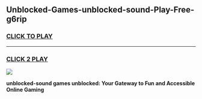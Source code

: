 
## Unblocked-Games-unblocked-sound-Play-Free-g6rip
<h3>
<a href="https://premium76.site?title=unblocked-sound&ref=18A1">CLICK TO PLAY</a></h3>
<hr>

<h3>
<a href="https://premium76.site?title=unblocked-sound&ref=18A1">CLICK 2 PLAY</a>
  
</h3>

<a href="https://premium76.site?title=unblocked-sound&ref=18A1"><img src="https://clearcache.store/games.png"></a>


**unblocked-sound games unblocked: Your Gateway to Fun and Accessible Online Gaming**

